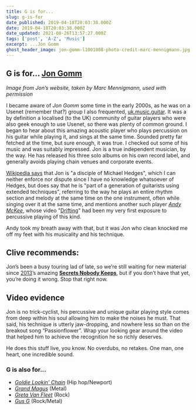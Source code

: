 ```yaml
---
title: G is for...
slug: g-is-for
date_published: 2019-04-18T20:03:38.000Z
date: 2019-04-18T20:03:38.000Z
date_updated: 2021-08-26T13:57:27.000Z
tags: ['post', 'A-Z', 'Music']
excerpt: ...Jon Gomm
ghost_header_image: jon-gomm-l1001808-photo-credit-marc-mennigmann.jpg
---
```


## G is for… [Jon Gomm](https://www.jongomm.com/)

*Image from Jon’s website, taken by Marc Mennigmann, used with permission*

I became aware of *Jon Gomm* some time in the early 2000s, as he was on a Usenet (remember that?) group I also frequented, [uk.music.guitar](https://www.usenet.org.uk/uk.music.guitar.html). It was a by definition a localised (to the UK) community of guitar players who were also geek enough to use Usenet, so there was plenty of common ground. I began to hear about this amazing acoustic player who plays percussion on his guitar while playing it, and sings at the same time. Sounded pretty far fetched at the time, but sure enough, it was true. I checked out some of his music and was suitably impressed. Jon is a true independent musician, by the way. He has released his three solo albums on his own record label, and generally avoids playing chain venues and corporate events.

[Wikipedia says](https://en.wikipedia.org/wiki/Jon_Gomm) that Jon is "a disciple of Michael Hedges", which I can neither enforce nor dispute since I have no knowledge whatsoever of Hedges, but does say that he is "part of a generation of guitarists using extended techniques", referring to the way he plays an entire rhythm section and melody at the same time on the one instrument, often while singing over it at the same time, and mentions another such player *[Andy McKee](https://en.wikipedia.org/wiki/Andy_McKee)*, whose video "[Drifting](https://www.youtube.com/watch?v=Ddn4MGaS3N4)" had been my very first exposure to percussive playing of this kind.

Andy took my breath away with that, but it was Jon who clean knocked me off my feet with his musicality and his technique.

## Clive recommends:

Jon’s been a busy touring lad of late, so we’re still waiting for new material since [2013](/clives-album-of-the-year-2013/)’s amazing **[Secrets Nobody Keeps](https://www.jongomm.com/cds-autographed-cds)**, but if you don’t have that yet, you’re doing it wrong. Stop that right now.

## Video evidence

Jon is no trick-cyclist, his percussive and unique guitar playing style comes from deep within his soul allowing him to make the noises he must. That said, his technique is utterly jaw-dropping, and nowhere less so than on the breakout song “Passionflower”. Wrap your looking gear around the video that helped him to achieve the recognition he so richly deserves.

He does this stuff live, you know. No overdubs, no retakes. One man, one heart, one incredible sound.

### G is also for…

- *[Goldie Lookin' Chain](https://en.wikipedia.org/wiki/Goldie_Lookin_Chain)* (Hip hop/Newport)
- *[Grand Magus](https://en.wikipedia.org/wiki/Grand_Magus)* (Metal)
- *[Greta Van Fleet](https://en.wikipedia.org/wiki/Greta_Van_Fleet)* (Rock)
- *[Gus G](https://en.wikipedia.org/wiki/Gus_G)* (Rock/Metal)
